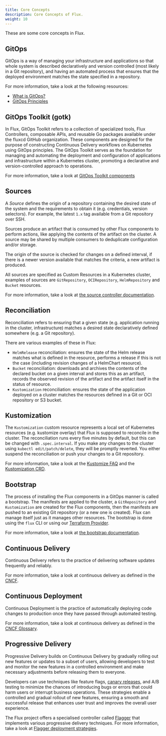 ```yaml
---
title: Core Concepts
description: Core Concepts of Flux.
weight: 10
---
```


These are some core concepts in Flux.

## GitOps

GitOps is a way of managing your infrastructure and applications so that whole system
is described declaratively and version controlled (most likely in a Git repository),
and having an automated process that ensures that the deployed environment
matches the state specified in a repository.

For more information, take a look at the following resources:
* [What is GitOps?](https://www.gitops.tech/#what-is-gitops)
* [GitOps Principles](https://opengitops.dev/#principles)

## GitOps Toolkit (gotk)

In Flux, GitOps Toolkit refers to a collection of specialized tools, Flux Controllers, composable APIs, and reusable Go packages available under the fluxcd GitHub organization. These components are designed for the purpose of constructing Continuous Delivery workflows on Kubernetes using GitOps principles. The GitOps Toolkit serves as the foundation for managing and automating the deployment and configuration of applications and infrastructure within a Kubernetes cluster, promoting a declarative and version-controlled approach to operations.

For more information, take a look at [GitOps Toolkit components](/flux/components)

## Sources

A *Source* defines the origin of a repository containing the desired state of 
the system and the requirements to obtain it (e.g. credentials, version selectors). 
For example, the latest `1.x` tag available from a Git repository over SSH.

Sources produce an artifact that is consumed by other Flux components to perform
actions, like applying the contents of the artifact on the cluster. A source
may be shared by multiple consumers to deduplicate configuration and/or storage.

The origin of the source is checked for changes on a defined interval, if
there is a newer version available that matches the criteria, a new artifact
is produced.

All sources are specified as Custom Resources in a Kubernetes cluster, examples
of sources are `GitRepository`, `OCIRepository`, `HelmRepository` and `Bucket` resources. 

For more information, take a look at
[the source controller documentation](components/source/).

## Reconciliation

Reconciliation refers to ensuring that a given state (e.g. application running in the cluster, infrastructure)
matches a desired state declaratively defined somewhere (e.g. a Git repository).

There are various examples of these in Flux:

- `HelmRelease` reconciliation: ensures the state of the Helm release matches what is defined in the resource,
  performs a release if this is not the case (including revision changes of a HelmChart resource).
- `Bucket` reconciliation: downloads and archives the contents of the declared bucket on a given
  interval and stores this as an artifact, records the observed revision of the artifact
  and the artifact itself in the status of resource.
- `Kustomization` reconciliation: ensures the state of the application
  deployed on a cluster matches the resources defined in a Git or OCI repository or S3 bucket.

## Kustomization

The `Kustomization` custom resource represents a local set of Kubernetes resources
(e.g. kustomize overlay) that Flux is supposed to reconcile in the cluster.
The reconciliation runs every five minutes by default, but this can be changed with `.spec.interval`.
If you make any changes to the cluster using `kubectl edit/patch/delete`,
they will be promptly reverted. You either suspend the reconciliation or push your changes to a Git repository.

For more information, take a look at the [Kustomize FAQ](faq.md#kustomize-questions)
and the [Kustomization CRD](/flux/components/kustomize/kustomizations/).

## Bootstrap

The process of installing the Flux components in a GitOps manner is called a bootstrap.
The manifests are applied to the cluster, a `GitRepository` and `Kustomization`
are created for the Flux components, then the manifests are pushed to an existing Git repository
(or a new one is created). Flux can manage itself just as it manages other resources.
The bootstrap is done using the `flux` CLI or
using our [Terraform Provider](https://github.com/fluxcd/terraform-provider-flux).

For more information, take a look at [the bootstrap documentation](/flux/installation/bootstrap/).

## Continuous Delivery

Continuous Delivery refers to the practice of delivering software updates frequently and reliably. 

For more information, take a look at continuous delivery as defined in the [CNCF](https://glossary.cncf.io/continuous-delivery/).

## Continuous Deployment

Continuous Deployment is the practice of automatically deploying code changes to production once they have passed through automated testing. 

For more information, take a look at continuous delivery as defined in the [CNCF Glossary](https://glossary.cncf.io/continuous-delivery/).

## Progressive Delivery

Progressive Delivery builds on Continuous Delivery by gradually rolling out new features or updates to a subset of users, allowing developers to test and monitor the new features in a controlled environment and make necessary adjustments before releasing them to everyone.

Developers can use techniques like feature flags, [canary releases](https://glossary.cncf.io/canary-deployment/), and A/B testing to minimize the chances of introducing bugs or errors that could harm users or interrupt business operations. These strategies enable a controlled and gradual rollout of new features, ensuring a smooth and successful release that enhances user trust and improves the overall user experience.

The Flux project offers a specialised controller called [Flagger](https://github.com/fluxcd/flagger) that implements various progressive delivery techniques. For more information, take a look at [Flagger deployment strategies](https://fluxcd.io/flagger/usage/deployment-strategies/).
